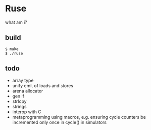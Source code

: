 # Ruse

what am i?

## build

```
$ make
$ ./ruse
```

## todo

* array type
* unify emit of loads and stores
* arena allocator
* gen if
* strlcpy
* strings
* interop with C
* metaprogramming using macros, e.g. ensuring cycle counters be incremented
  only once in cycle() in simulators

